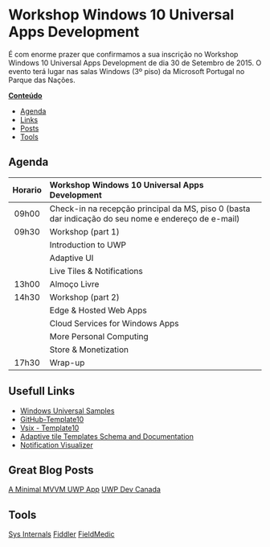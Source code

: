 # Workshop Windows 10 Universal Apps Development

É com enorme prazer que confirmamos a sua inscrição no Workshop Windows 10 Universal Apps Development de dia 30 de Setembro de 2015. O evento terá lugar nas salas Windows (3º piso) da Microsoft Portugal no Parque das Nações.

**[Conteúdo](#gitlab-flavored-markdown-gfm)**

* [Agenda](#agenda)
* [Links](#links)
* [Posts](#posts)
* [Tools](#tools)

## Agenda
| Horario | Workshop Windows 10 Universal Apps Development |
| :--------: | :-------- |
| 09h00 | Check-in na recepção principal da MS, piso 0 (basta dar indicação do seu nome e endereço de e-mail)   |
| 09h30 | Workshop (part 1)  |
|  | Introduction to UWP   |
|  | Adaptive UI  |
|  | Live Tiles & Notifications   |
| 13h00  | Almoço Livre  |
| 14h30  | Workshop (part 2)  |
|  | Edge & Hosted Web Apps   |
|  | Cloud Services for Windows Apps  |
|  | More Personal Computing   |
|  | Store & Monetization  |
| 17h30  | Wrap-up  |

## Usefull Links
* [Windows Universal Samples](https://github.com/Microsoft/Windows-universal-samples/)
* [GitHub-Template10](https://github.com/Windows-XAML/Template10/)
* [Vsix - Template10](https://visualstudiogallery.msdn.microsoft.com/60bb885a-44e9-4cbf-a380-270803b3f6e5)
* [Adaptive tile Templates Schema and Documentation](http://blogs.msdn.com/b/tiles_and_toasts/archive/2015/06/30/adaptive-tile-templates-schema-and-documentation.aspx)
* [Notification Visualizer](https://www.microsoft.com/en-us/store/apps/notifications-visualizer/9nblggh5xsl1)

## Great Blog Posts
[A Minimal MVVM UWP App](http://blogs.msdn.com/b/johnshews_blog/archive/2015/09/09/a-minimal-mvvm-uwp-app.aspx)
[UWP Dev Canada](http://blogs.msdn.com/b/cdndevs/archive/tags/windows+10/)

## Tools
[Sys Internals](https://technet.microsoft.com/en-us/sysinternals/bb545021.aspx)
[Fiddler](http://www.telerik.com/fiddler)
[FieldMedic](https://www.microsoft.com/en-us/store/apps/field-medic/9wzdncrfjb82)
